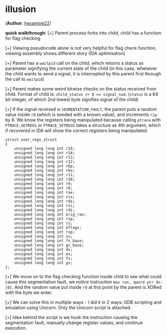 # illusion 

(**Author**: [hexamine22](https://github.com/hexamine22))

**quick walkthrough**:
[+] Parent process forks into child, child has a function for flag checking

[+] Viewing pseudocode alone is not very helpful for flag check function, viewing assembly shows different story (IDA optimisation)

[+] Parent has a `waitpid` call on the child, which returns a status as parameter signifying the current state of the child (in this case, whenever the child wants to send a signal, it is intercepted by this parent first through the call to `waitpid`)

[+] Parent makes some weird bitwise checks on the status received from child. Format of child is: `child_status >> 8 == signal_num`. (`status` is a 64 bit integer, of which 2nd lowest byte signifies signal of the child)

[+] If the signal received is `SEGMENTATION_FAULT`, the parent puts a random value inside `r8` (which is seeded with a known value), and increments `rip` by 8. We know the registers being manipulated because calling `ptrace` with `PTRACE_GETREGS` or `PTRACE_SETREGS` takes a structure as 4th argument, which if recovered in IDA will show the correct registers being manipulated. 

```
struct user_regs_struct
{
    unsigned long long int r15;
    unsigned long long int r14;
    unsigned long long int r13;
    unsigned long long int r12;
    unsigned long long int rbp;
    unsigned long long int rbx;
    unsigned long long int r11;
    unsigned long long int r10;
    unsigned long long int r9;
    unsigned long long int r8;
    unsigned long long int rax;
    unsigned long long int rcx;
    unsigned long long int rdx;
    unsigned long long int rsi;
    unsigned long long int rdi;
    unsigned long long int orig_rax;
    unsigned long long int rip;
    unsigned long long int cs;
    unsigned long long int eflags;
    unsigned long long int rsp;
    unsigned long long int ss;
    unsigned long long int fs_base;
    unsigned long long int gs_base;
    unsigned long long int ds;
    unsigned long long int es;
    unsigned long long int fs;
    unsigned long long int gs;
};
```

[+] We move on to the flag checking function inside child to see what could cause this segmentation fault, we notice instruction `mov rax, qword ptr ds:[0]`. And the random value put inside `r8` at this point by the parent is XORed with the byte we enter. 

[+] We can solve this in multiple ways - I did it in 2 ways: GDB scripting and emulation using Unicorn. Only the Unicorn script is attached. 

[+] Idea behind the script is we hook the instruction causing the segmentation fault, manually change register values, and continue execution. 